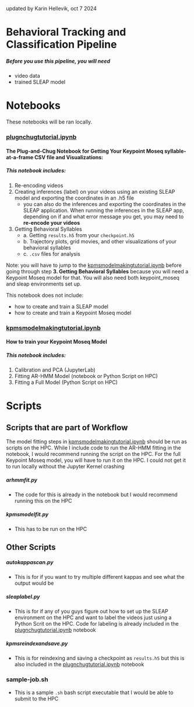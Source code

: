 updated by Karin Hellevik, oct 7 2024
# Behavioral Tracking and Classification Pipeline
##### Before you use this pipeline, you will need
- video data
- trained SLEAP model
# Notebooks 
These notebooks will be ran locally. 
### [plugnchugtutorial.ipynb](tutorial-notebooks/plugnchugtutorial.ipynb)
#### The Plug-and-Chug Notebook for Getting Your Keypoint Moseq syllable-at-a-frame CSV file and Visualizations:
##### This notebook includes:
1. Re-encoding videos
2. Creating inferences (label) on your videos using an existing SLEAP model and exporting the coordinates in an .h5 file
   - you can also do the inferences and exporting the coordinates in the SLEAP application. When running the inferences in the SLEAP app, depending on if and what error message you get, you may need to **re-encode your videos** 
3. Getting Behavioral Syllables
   - a. Getting ```results.h5``` from your ```checkpoint.h5```
   - b. Trajectory plots, grid movies, and other visualizations of your behavioral syllables
   - c. ```.csv``` files for analysis

Note: you will have to jump to the [kpmsmodelmakingtutorial.ipynb](tutorial-notebooks/kpmsmodelmakingtutorial.ipynb) before going through step **3. Getting Behavioral Syllables** because you will need a Keypoint Moseq model for that. You will also need both keypoint_moseq and sleap environments set up. 

This notebook does not include:
   - how to create and train a SLEAP model
   - how to create and train a Keypoint Moseq model

### [kpmsmodelmakingtutorial.ipynb](tutorial-notebooks/kpmsmodelmakingtutorial.ipynb)
#### How to train your Keypoint Moseq Model
##### This notebook includes:
1. Calibration and PCA (JupyterLab)
2. Fitting AR-HMM Model (notebook or Python Script on HPC)
3. Fitting a Full Model (Python Script on HPC)

# Scripts
## Scripts that are part of Workflow
The model fitting steps in [kpmsmodelmakingtutorial.ipynb](tutorial-notebooks/kpmsmodelmakingtutorial.ipynb) should be run as scripts on the HPC. While I include code to run the AR-HMM fitting in the notebook, I would recommend running the script on the HPC. For the full Keypoint Moseq model, you will have to run it on the HPC. I could not get it to run locally without the Jupyter Kernel crashing

##### arhmmfit.py
- The code for this is already in the notebook but I would recommend running this on the HPC

##### kpmsmodelfit.py
- This has to be run on the HPC

## Other Scripts

##### autokappascan.py
- This is for if you want to try multiple different kappas and see what the output would be

##### sleaplabel.py
- This is for if any of you guys figure out how to set up the SLEAP environment on the HPC and want to label the videos just using a Python Scrit on the HPC. Code for labeling is already included in the [plugnchugtutorial.ipynb](tutorial-notebooks/plugnchugtutorial.ipynb) notebook

##### kpmsreindexandsave.py
- This is for reindexing and saving a checkpoint as `results.h5` but this is also included in the [plugnchugtutorial.ipynb](tutorial-notebooks/plugnchugtutorial.ipynb) notebook

### sample-job.sh
- This is a sample `.sh` bash script executable that I would be able to submit to the HPC

